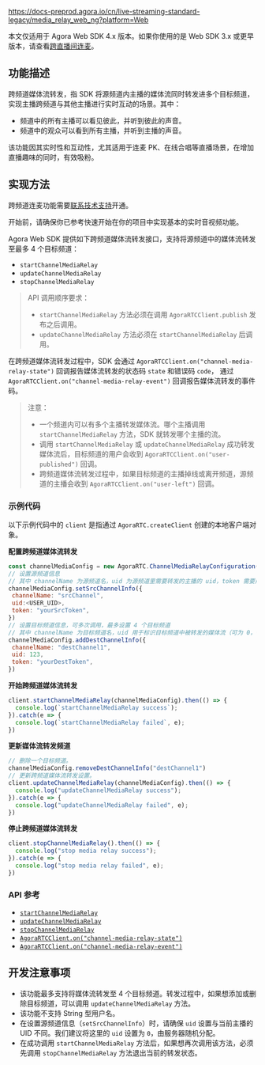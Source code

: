https://docs-preprod.agora.io/cn/live-streaming-standard-legacy/media_relay_web_ng?platform=Web

<div class="alert info">本文仅适用于 Agora Web SDK 4.x 版本。如果你使用的是 Web SDK 3.x 或更早版本，请查看<a href="https://docs.agora.io/cn/live-streaming-premium-legacy/media_relay_web?platform=Web">跨直播间连麦</a>。</li></div>


## 功能描述

跨频道媒体流转发，指 SDK 将源频道内主播的媒体流同时转发进多个目标频道，实现主播跨频道与其他主播进行实时互动的场景。其中：

- 频道中的所有主播可以看见彼此，并听到彼此的声音。
- 频道中的观众可以看到所有主播，并听到主播的声音。

该功能因其实时性和互动性，尤其适用于连麦 PK、在线合唱等直播场景，在增加直播趣味的同时，有效吸粉。


## 实现方法

<div class="alert note">跨频道连麦功能需要<a href="https://agora-ticket.agora.io/">联系技术支持</a>开通。</div>

开始前，请确保你已参考快速开始在你的项目中实现基本的实时音视频功能。

Agora Web SDK 提供如下跨频道媒体流转发接口，支持将源频道中的媒体流转发至最多 4 个目标频道：

- `startChannelMediaRelay`
- `updateChannelMediaRelay`
- `stopChannelMediaRelay`

> API 调用顺序要求：
> - `startChannelMediaRelay` 方法必须在调用 `AgoraRTCClient.publish` 发布之后调用。
> - `updateChannelMediaRelay` 方法必须在 `startChannelMediaRelay` 后调用。

在跨频道媒体流转发过程中，SDK 会通过 `AgoraRTCClient.on("channel-media-relay-state")` 回调报告媒体流转发的状态码 `state` 和错误码 `code`， 通过 `AgoraRTCClient.on("channel-media-relay-event")` 回调报告媒体流转发的事件码。

> 注意：
> - 一个频道内可以有多个主播转发媒体流。哪个主播调用 `startChannelMediaRelay` 方法，SDK 就转发哪个主播的流。
> - 调用 `startChannelMediaRelay` 或 `updateChannelMediaRelay` 成功转发媒体流后，目标频道的用户会收到 `AgoraRTCClient.on("user-published")` 回调。
> - 跨频道媒体流转发过程中，如果目标频道的主播掉线或离开频道，源频道的主播会收到 `AgoraRTCClient.on("user-left")` 回调。

### 示例代码

以下示例代码中的 `client` 是指通过 `AgoraRTC.createClient` 创建的本地客户端对象。

**配置跨频道媒体流转发**

```js
const channelMediaConfig = new AgoraRTC.ChannelMediaRelayConfiguration();
// 设置源频道信息
// 其中 channelName 为源频道名，uid 为源频道里需要转发的主播的 uid，token 需要用为 0 的 uid 和源频道名重新生成
channelMediaConfig.setSrcChannelInfo({
 channelName: "srcChannel",
 uid:<USER_UID>,
 token: "yourSrcToken",
})
// 设置目标频道信息，可多次调用，最多设置 4 个目标频道
// 其中 channelName 为目标频道名，uid 用于标识目标频道中被转发的媒体流（可为 0，也可自行设置，需确保与目标频道中的其他用户 ID 不同，防止造成互踢），token 需要用 uid 和目标频道名生成
channelMediaConfig.addDestChannelInfo({
 channelName: "destChannel1",
 uid: 123,
 token: "yourDestToken",
})
```

**开始跨频道媒体流转发**

```js
client.startChannelMediaRelay(channelMediaConfig).then(() => {
  console.log(`startChannelMediaRelay success`);
}).catch(e => {
  console.log(`startChannelMediaRelay failed`, e);
})
```

**更新媒体流转发频道**

```js
// 删除一个目标频道。
channelMediaConfig.removeDestChannelInfo("destChannel1")
// 更新跨频道媒体流转发设置。
client.updateChannelMediaRelay(channelMediaConfig).then(() => {
  console.log("updateChannelMediaRelay success");
}).catch(e => {
  console.log("updateChannelMediaRelay failed", e);
})
```

**停止跨频道媒体流转发**

```js
client.stopChannelMediaRelay().then(() => {
  console.log("stop media relay success");
}).catch(e => {
  console.log("stop media relay failed", e);
})
```

### API 参考

- [`startChannelMediaRelay`](./API%20Reference/web_ng/interfaces/iagorartcclient.html#startchannelmediarelay)
- [`updateChannelMediaRelay`](./API%20Reference/web_ng/interfaces/iagorartcclient.html#updatechannelmediarelay)
- [`stopChannelMediaRelay`](./API%20Reference/web_ng/interfaces/iagorartcclient.html#stopchannelmediarelay)
- [`AgoraRTCClient.on("channel-media-relay-state")`](./API%20Reference/web_ng/interfaces/iagorartcclient.html#event_channel_media_relay_state)
- [`AgoraRTCClient.on("channel-media-relay-event")`](./API%20Reference/web_ng/interfaces/iagorartcclient.html#event_channel_media_relay_event)


## 开发注意事项

- 该功能最多支持将媒体流转发至 4 个目标频道。转发过程中，如果想添加或删除目标频道，可以调用 `updateChannelMediaRelay` 方法。
- 该功能不支持 String 型用户名。
- 在设置源频道信息（`setSrcChannelInfo`）时，请确保 `uid` 设置与当前主播的 UID 不同。我们建议将这里的 `uid` 设置为 `0`，由服务器随机分配。
- 在成功调用 `startChannelMediaRelay` 方法后，如果想再次调用该方法，必须先调用 `stopChannelMediaRelay` 方法退出当前的转发状态。
